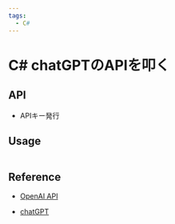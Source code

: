 ```yaml
---
tags:
  - C#
---
```


# C# chatGPTのAPIを叩く

## API

- APIキー発行




## Usage
```cs
```

## Reference
- [OpenAI API](https://openai.com/blog/openai-api)

- [chatGPT](https://openai.com/blog/openai-api)